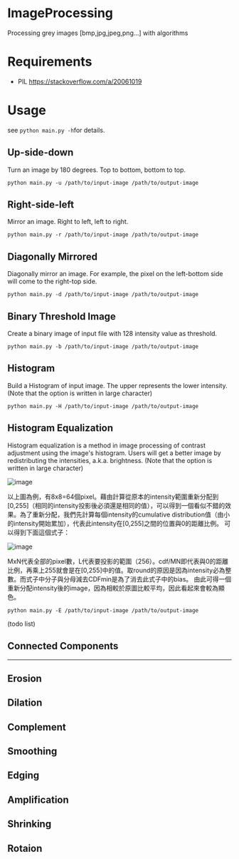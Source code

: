 # ImageProcessing
Processing grey images [bmp,jpg,jpeg,png...] with algorithms

# Requirements
- PIL  https://stackoverflow.com/a/20061019

# Usage
see ```python main.py -h```for details.

## Up-side-down
Turn an image by 180 degrees.  Top to bottom, bottom to top.
```
python main.py -u /path/to/input-image /path/to/output-image
```

## Right-side-left
Mirror an image. Right to left, left to right.
```
python main.py -r /path/to/input-image /path/to/output-image
```

## Diagonally Mirrored 
Diagonally mirror an image. For example, the pixel on the left-bottom side will come to the right-top side.
```
python main.py -d /path/to/input-image /path/to/output-image
```
## Binary Threshold Image
Create a binary image of input file with 128 intensity value as threshold.
```
python main.py -b /path/to/input-image /path/to/output-image
```
## Histogram
Build a Histogram of input image.  The upper represents the lower intensity.
(Note that the option is written in large character)
```
python main.py -H /path/to/input-image /path/to/output-image
```
## Histogram Equalization
Histogram equalization is a method in image processing of contrast adjustment using the image's histogram.
Users will get a better image by redistributing the intensities, a.k.a. brightness.
(Note that the option is written in large character)

![image](https://upload.wikimedia.org/wikipedia/commons/thumb/6/61/JPEG_example_subimage.svg/400px-JPEG_example_subimage.svg.png)

以上圖為例，有8x8=64個pixel。藉由計算從原本的intensity範圍重新分配到[0,255]（相同的intensity投影後必須還是相同的值），可以得到一個看似不錯的效果。為了重新分配，我們先計算每個intensity的cumulative distribution值（由小的intensity開始累加），代表此intensity在[0,255]之間的位置與0的距離比例。
可以得到下面這個式子：

![image](https://wikimedia.org/api/rest_v1/media/math/render/svg/49e7d6c2a0e08b6c363dc7df0c4acd6629d8e150)

MxN代表全部的pixel數，L代表要投影的範圍（256）。cdf/MN即代表與0的距離比例，再乘上255就會是在[0,255]中的值。取round的原因是因為intensity必為整數。而式子中分子與分母減去CDFmin是為了消去此式子中的bias。
由此可得一個重新分配intensity後的image，因為相較於原圖比較平均，因此看起來會較為顯色。
```
python main.py -E /path/to/input-image /path/to/output-image
```
(todo list)
## Connected Components

-----------------------
## Erosion

## Dilation

## Complement

## Smoothing

## Edging

## Amplification

## Shrinking

## Rotaion


